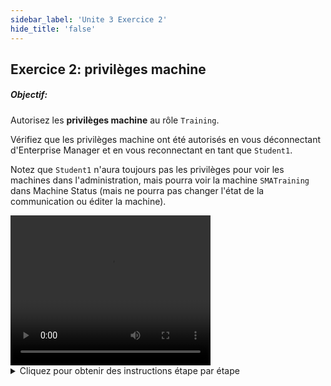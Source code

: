 ```yaml
---
sidebar_label: 'Unite 3 Exercice 2'
hide_title: 'false'
---
```


## Exercice 2: privilèges machine

##### Objectif:

Autorisez les **privilèges machine** au rôle ```Training```.

Vérifiez que les privilèges machine ont été autorisés en vous déconnectant d'Enterprise Manager et en vous reconnectant en tant que ```Student1```.

Notez que ```Student1``` n'aura toujours pas les privilèges pour voir les machines dans l'administration, mais pourra voir la machine ```SMATraining``` dans Machine Status (mais ne pourra pas changer l'état de la communication ou éditer la machine).


<div>
<video width="320" height="240" controls>
  <source src="videobasic/U3E2.mp4" type="video/mp4"></source>
Your browser does not support the video tag.
</video>
</div>

<details>

<summary>Cliquez pour obtenir des instructions étape par étape</summary>

1. Sous la rubrique **Sécurité > Privilèges**, double-cliquez sur **Privilèges Machine**.
2. Dans la liste déroulante **Sélectionner Profil**, sélectionnez le rôle de **Training**.
3. Sous la liste Non-autorisé, cliquez sur la machine ```SMATraining```, puis sur la flèche verte (pointant vers la droite) pour placer ```SMATraining``` sous la liste **Autorisé**.
4. Fermez l'onglet Privilèges Machine.

:::note Remarque
l'utilisateur ```Student1``` (qui se trouve sous le rôle de **Training**) peut désormais sélectionner cette machine pour exécuter des Jobs lors de leur configuration dans l'écran Job Details
:::

5. Déconnectez-vous d'Enterprise Manager. Cliquez sur le bouton Deconnexion ou sélectionnez Deconnexion dans la barre de menus d'Enterprise Manager.
6. Cliquez sur OK pour confirmer que vous vous déconnectez.
7. À partir de l'écran de connexion OpCon / xps, tapez ```Student1``` dans le champ **Compte utilisateur** et ```password1``` dans le champ **Mot de passe**. Cliquez sur **Connexion**.
8. Notez que l'utilisateur n'a toujours pas le privilège de voir les **machines** sous la rubrique **Administration**
9. Double-cliquez **Vue Machines** sous Operations
10. Cliquez avec le bouton droit sur la machine ```SMATraining``` et vérifiez que l'utilisateur ne peut pas modifier l'état de communication de la machine.
11. Essayez de sélectionner **Editer Machine**. Vous recevrez un message d'erreur.
12. Fermez l'onglet Vue Machine, puis déconnectez-vous d'Enterprise Manager. Cliquez sur OK pour confirmer que vous vous déconnectez.
13. À partir de l'écran de connexion OpCon / xps, laissez les champs **Compte utilisateur** et **Mot de passe** vident et cliquez sur **Connexion**.

:::caution Remarque
l'utilisateur ```Student1``` ne peut mettre à jour aucune information pour aucune machine dans la configuration, mais pourra sélectionner cette machine lors de la configuration des Jobs SI les privilèges pour cette machine sont configurés.
:::

</details>